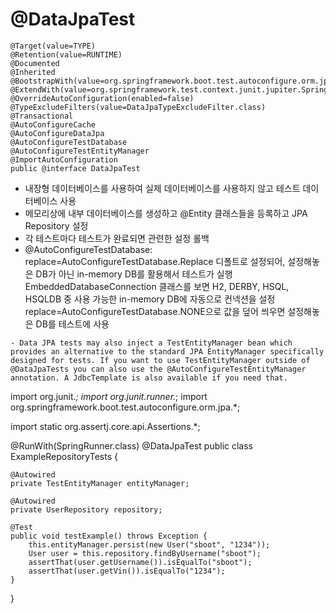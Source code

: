 # @DataJpaTest

````
@Target(value=TYPE)
@Retention(value=RUNTIME)
@Documented
@Inherited @BootstrapWith(value=org.springframework.boot.test.autoconfigure.orm.jpa.DataJpaTestContextBootstrapper.class)
@ExtendWith(value=org.springframework.test.context.junit.jupiter.SpringExtension.class)
@OverrideAutoConfiguration(enabled=false)
@TypeExcludeFilters(value=DataJpaTypeExcludeFilter.class)
@Transactional
@AutoConfigureCache
@AutoConfigureDataJpa
@AutoConfigureTestDatabase
@AutoConfigureTestEntityManager
@ImportAutoConfiguration
public @interface DataJpaTest
````
- 내장형 데이터베이스를 사용하여 실제 데이터베이스를 사용하지 않고 테스트 데이터베이스 사용
- 메모리상에 내부 데이터베이스를 생성하고 @Entity 클래스들을 등록하고 JPA Repository 설정
- 각 테스트마다 테스트가 완료되면 관련한 설정 롤백
- @AutoConfigureTestDatabase: replace=AutoConfigureTestDatabase.Replace 디폴트로 설정되어, 설정해놓은 DB가 아닌 in-memory DB를 활용해서 테스트가 실행
EmbeddedDatabaseConnection 클래스를 보면 H2, DERBY, HSQL, HSQLDB 중 사용 가능한 in-memory DB에 자동으로 컨넥션을 설정
replace=AutoConfigureTestDatabase.NONE으로 값을 덮어 씌우면 설정해놓은 DB를 테스트에 사용
````
- Data JPA tests may also inject a TestEntityManager bean which provides an alternative to the standard JPA EntityManager specifically designed for tests. If you want to use TestEntityManager outside of @DataJpaTests you can also use the @AutoConfigureTestEntityManager annotation. A JdbcTemplate is also available if you need that.
````
import org.junit.*;
import org.junit.runner.*;
import org.springframework.boot.test.autoconfigure.orm.jpa.*;

import static org.assertj.core.api.Assertions.*;

@RunWith(SpringRunner.class)
@DataJpaTest
public class ExampleRepositoryTests {

    @Autowired
    private TestEntityManager entityManager;

    @Autowired
    private UserRepository repository;

    @Test
    public void testExample() throws Exception {
        this.entityManager.persist(new User("sboot", "1234"));
        User user = this.repository.findByUsername("sboot");
        assertThat(user.getUsername()).isEqualTo("sboot");
        assertThat(user.getVin()).isEqualTo("1234");
    }

}
````
